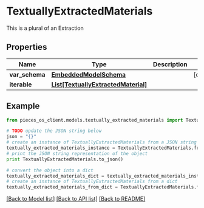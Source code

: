 # TextuallyExtractedMaterials

This is a plural of an Extraction

## Properties
Name | Type | Description | Notes
------------ | ------------- | ------------- | -------------
**var_schema** | [**EmbeddedModelSchema**](EmbeddedModelSchema.md) |  | [optional] 
**iterable** | [**List[TextuallyExtractedMaterial]**](TextuallyExtractedMaterial.md) |  | 

## Example

```python
from pieces_os_client.models.textually_extracted_materials import TextuallyExtractedMaterials

# TODO update the JSON string below
json = "{}"
# create an instance of TextuallyExtractedMaterials from a JSON string
textually_extracted_materials_instance = TextuallyExtractedMaterials.from_json(json)
# print the JSON string representation of the object
print TextuallyExtractedMaterials.to_json()

# convert the object into a dict
textually_extracted_materials_dict = textually_extracted_materials_instance.to_dict()
# create an instance of TextuallyExtractedMaterials from a dict
textually_extracted_materials_from_dict = TextuallyExtractedMaterials.from_dict(textually_extracted_materials_dict)
```
[[Back to Model list]](../README.md#documentation-for-models) [[Back to API list]](../README.md#documentation-for-api-endpoints) [[Back to README]](../README.md)


